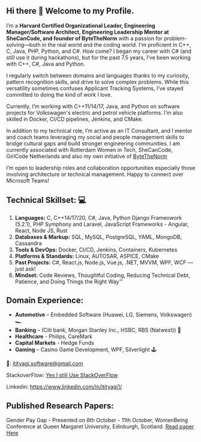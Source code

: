 ## Hi there 👋 Welcome to my Profile. 
I’m a <b>Harvard Certified Organizational Leader, Engineering Manager/Software Architect, Engineering Leadership Mentor at SheCanCode, and founder of ByteTheNorm</b> with a passion for problem-solving—both in the real world and the coding world. I'm proficient in C++, C, Java, PHP, Python, and C#.
How come? I began my career with C# (and still use it during hackathons), but for the past 7.5 years, I’ve been working with C++, C#, Java and Python.

I regularly switch between domains and languages thanks to my curiosity, pattern recognition skills, and drive to solve complex problems. While this versatility sometimes confuses Applicant Tracking Systems, I’ve stayed committed to doing the kind of work I love.

Currently, I’m working with C++11/14/17, Java, and Python on software projects for Volkswagen's electric and petrol vehicle platforms. I’m also skilled in Docker, CI/CD pipelines, Jenkins, and CMake.

In addition to my technical role, I’m active as an IT Consultant, and I mentor and coach teams leveraging my social and people management skills to bridge cultural gaps and build stronger engineering communities.
I am currently associated with Rotterdam Women in Tech, SheCanCode, GirlCode Netherlands and also my own initiative of <a href = "https://incredibleiti.github.io/bytethenorm/" >ByteTheNorm </a>

I’m open to leadership roles and collaboration opportunities especially those involving architecture or technical management. Happy to connect over Microsoft Teams!

## Technical Skillset: 💻
1. **Languages:** C, C++14/17/20, C#, Java, Python Django Frameowork (5.2.1), PHP Symphony and Laravel, JavaScript Frameworks - Angular, React, Node JS, Rust
2. **Databases & Markup:** SQL, MySQL, PostgreSQL, YAML, MongoDB, Cassandra
3. **Tools & DevOps:** Docker, CI/CD, Jenkins, Containers, Kubernetes
4. **Platforms & Standards:** Linux, AUTOSAR, ASPICE, CMake
5. **Past Projects:** C#, React.js, Node.js, Vue.js, .NET, MVVM, WPF, WCF — just ask!
6. **Mindset:** Code Reviews, Thoughtful Coding, Reducing Technical Debt, Patience, and Doing Things the Right Way™

## Domain Experience:
* **Automotive** – Embedded Software (Huawei, LG, Siemens, Volkswagen) 🏎️
* **Banking** – (Citi bank, Morgan Stanley Inc., HSBC, RBS (Natwest)) 🏦
* **Healthcare** - Philips, CareMark 
* **Capital Markets** - Hedge Funds
* **Gaming** – Casino Game Development, WPF, Silverlight 🕹️

📧: itityagi.software@gmail.com

StackoverFlow: <a href="https://stackoverflow.com/users/1667562/iti-tyagi"> Yes I still Use StackOverFlow </a>

Linkedin: https://www.linkedin.com/in/itityagi1/

## Published Research Papers:
Gender Pay Gap - Presented on 8th October - 11th October, WomenBeing Conference at Queen Margaret University, Edinburgh, Scotland. <a href="https://github.com/incredibleiti/incredibleiti/blob/main/assets/Gender%20Pay%20Gap%20-%20Paper.pdf"> Read paper Here </a>


